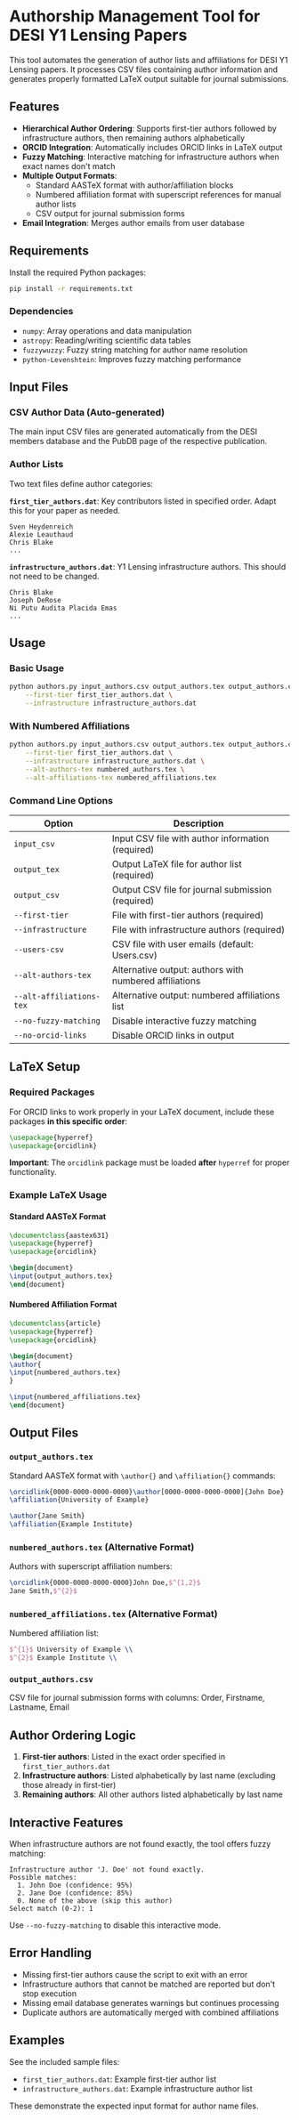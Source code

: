 # Authorship Management Tool for DESI Y1 Lensing Papers

This tool automates the generation of author lists and affiliations for DESI Y1 Lensing papers. It processes CSV files containing author information and generates properly formatted LaTeX output suitable for journal submissions.

## Features

- **Hierarchical Author Ordering**: Supports first-tier authors followed by infrastructure authors, then remaining authors alphabetically
- **ORCID Integration**: Automatically includes ORCID links in LaTeX output
- **Fuzzy Matching**: Interactive matching for infrastructure authors when exact names don't match
- **Multiple Output Formats**: 
  - Standard AASTeX format with author/affiliation blocks
  - Numbered affiliation format with superscript references for manual author lists
  - CSV output for journal submission forms
- **Email Integration**: Merges author emails from user database

## Requirements

Install the required Python packages:

```bash
pip install -r requirements.txt
```

### Dependencies
- `numpy`: Array operations and data manipulation
- `astropy`: Reading/writing scientific data tables
- `fuzzywuzzy`: Fuzzy string matching for author name resolution
- `python-Levenshtein`: Improves fuzzy matching performance

## Input Files

### CSV Author Data (Auto-generated)
The main input CSV files are generated automatically from the DESI members database and the PubDB page of the respective publication.

### Author Lists
Two text files define author categories:

**`first_tier_authors.dat`**: Key contributors listed in specified order. Adapt this for your paper as needed.
```
Sven Heydenreich
Alexie Leauthaud
Chris Blake
...
```

**`infrastructure_authors.dat`**: Y1 Lensing infrastructure authors. This should not need to be changed.
```
Chris Blake
Joseph DeRose
Ni Putu Audita Placida Emas
...
```

## Usage

### Basic Usage
```bash
python authors.py input_authors.csv output_authors.tex output_authors.csv \
    --first-tier first_tier_authors.dat \
    --infrastructure infrastructure_authors.dat
```

### With Numbered Affiliations
```bash
python authors.py input_authors.csv output_authors.tex output_authors.csv \
    --first-tier first_tier_authors.dat \
    --infrastructure infrastructure_authors.dat \
    --alt-authors-tex numbered_authors.tex \
    --alt-affiliations-tex numbered_affiliations.tex
```

### Command Line Options

| Option | Description |
|--------|-------------|
| `input_csv` | Input CSV file with author information (required) |
| `output_tex` | Output LaTeX file for author list (required) |
| `output_csv` | Output CSV file for journal submission (required) |
| `--first-tier` | File with first-tier authors (required) |
| `--infrastructure` | File with infrastructure authors (required) |
| `--users-csv` | CSV file with user emails (default: Users.csv) |
| `--alt-authors-tex` | Alternative output: authors with numbered affiliations |
| `--alt-affiliations-tex` | Alternative output: numbered affiliations list |
| `--no-fuzzy-matching` | Disable interactive fuzzy matching |
| `--no-orcid-links` | Disable ORCID links in output |

## LaTeX Setup

### Required Packages

For ORCID links to work properly in your LaTeX document, include these packages **in this specific order**:

```latex
\usepackage{hyperref}
\usepackage{orcidlink}
```

**Important**: The `orcidlink` package must be loaded **after** `hyperref` for proper functionality.

### Example LaTeX Usage

#### Standard AASTeX Format
```latex
\documentclass{aastex631}
\usepackage{hyperref}
\usepackage{orcidlink}

\begin{document}
\input{output_authors.tex}
\end{document}
```

#### Numbered Affiliation Format
```latex
\documentclass{article}
\usepackage{hyperref}
\usepackage{orcidlink}

\begin{document}
\author{
\input{numbered_authors.tex}
}

\input{numbered_affiliations.tex}
\end{document}
```

## Output Files

### `output_authors.tex`
Standard AASTeX format with `\author{}` and `\affiliation{}` commands:
```latex
\orcidlink{0000-0000-0000-0000}\author[0000-0000-0000-0000]{John Doe}
\affiliation{University of Example}

\author{Jane Smith}
\affiliation{Example Institute}
```

### `numbered_authors.tex` (Alternative Format)
Authors with superscript affiliation numbers:
```latex
\orcidlink{0000-0000-0000-0000}John Doe,$^{1,2}$
Jane Smith,$^{2}$
```

### `numbered_affiliations.tex` (Alternative Format)
Numbered affiliation list:
```latex
$^{1}$ University of Example \\
$^{2}$ Example Institute \\
```

### `output_authors.csv`
CSV file for journal submission forms with columns: Order, Firstname, Lastname, Email

## Author Ordering Logic

1. **First-tier authors**: Listed in the exact order specified in `first_tier_authors.dat`
2. **Infrastructure authors**: Listed alphabetically by last name (excluding those already in first-tier)
3. **Remaining authors**: All other authors listed alphabetically by last name

## Interactive Features

When infrastructure authors are not found exactly, the tool offers fuzzy matching:
```
Infrastructure author 'J. Doe' not found exactly.
Possible matches:
  1. John Doe (confidence: 95%)
  2. Jane Doe (confidence: 85%)
  0. None of the above (skip this author)
Select match (0-2): 1
```

Use `--no-fuzzy-matching` to disable this interactive mode.

## Error Handling

- Missing first-tier authors cause the script to exit with an error
- Infrastructure authors that cannot be matched are reported but don't stop execution
- Missing email database generates warnings but continues processing
- Duplicate authors are automatically merged with combined affiliations

## Examples

See the included sample files:
- `first_tier_authors.dat`: Example first-tier author list
- `infrastructure_authors.dat`: Example infrastructure author list

These demonstrate the expected input format for author name files.
